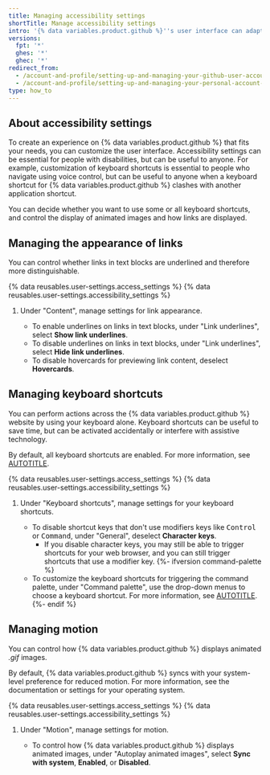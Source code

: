 ```yaml
---
title: Managing accessibility settings
shortTitle: Manage accessibility settings
intro: '{% data variables.product.github %}''s user interface can adapt to your vision, hearing, motor, cognitive, or learning needs.'
versions:
  fpt: '*'
  ghes: '*'
  ghec: '*'
redirect_from:
  - /account-and-profile/setting-up-and-managing-your-github-user-account/managing-user-account-settings/managing-accessibility-settings
  - /account-and-profile/setting-up-and-managing-your-personal-account-on-github/managing-personal-account-settings/managing-accessibility-settings
type: how_to
---
```


## About accessibility settings

To create an experience on {% data variables.product.github %} that fits your needs, you can customize the user interface. Accessibility settings can be essential for people with disabilities, but can be useful to anyone. For example, customization of keyboard shortcuts is essential to people who navigate using voice control, but can be useful to anyone when a keyboard shortcut for {% data variables.product.github %} clashes with another application shortcut.

You can decide whether you want to use some or all keyboard shortcuts, and control the display of animated images and how links are displayed.

## Managing the appearance of links

You can control whether links in text blocks are underlined and therefore more distinguishable.

{% data reusables.user-settings.access_settings %}
{% data reusables.user-settings.accessibility_settings %}
1. Under "Content", manage settings for link appearance.

    * To enable underlines on links in text blocks, under "Link underlines", select **Show link underlines**.
    * To disable underlines on links in text blocks, under "Link underlines", select **Hide link underlines**.
    * To disable hovercards for previewing link content, deselect **Hovercards**.

## Managing keyboard shortcuts

You can perform actions across the {% data variables.product.github %} website by using your keyboard alone. Keyboard shortcuts can be useful to save time, but can be activated accidentally or interfere with assistive technology.

By default, all keyboard shortcuts are enabled. For more information, see [AUTOTITLE](/get-started/accessibility/keyboard-shortcuts).

{% data reusables.user-settings.access_settings %}
{% data reusables.user-settings.accessibility_settings %}
1. Under "Keyboard shortcuts", manage settings for your keyboard shortcuts.

   * To disable shortcut keys that don't use modifiers keys like <kbd>Control</kbd> or <kbd>Command</kbd>, under "General", deselect **Character keys**.
     * If you disable character keys, you may still be able to trigger shortcuts for your web browser, and you can still trigger shortcuts that use a modifier key.
   {%- ifversion command-palette %}
   * To customize the keyboard shortcuts for triggering the command palette, under "Command palette", use the drop-down menus to choose a keyboard shortcut. For more information, see [AUTOTITLE](/get-started/accessibility/github-command-palette).
   {%- endif %}

## Managing motion

You can control how {% data variables.product.github %} displays animated _.gif_ images.

By default, {% data variables.product.github %} syncs with your system-level preference for reduced motion. For more information, see the documentation or settings for your operating system.

{% data reusables.user-settings.access_settings %}
{% data reusables.user-settings.accessibility_settings %}
1. Under "Motion", manage settings for motion.

   * To control how {% data variables.product.github %} displays animated images, under "Autoplay animated images", select **Sync with system**, **Enabled**, or **Disabled**.
